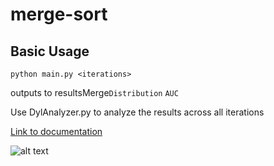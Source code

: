 # merge-sort
## Basic Usage 
```python main.py <iterations>```

outputs to resultsMerge```Distribution``` ```AUC```

Use DylAnalyzer.py to analyze the results across all iterations

[Link to documentation](https://neywiny.github.io/merge-sort/)

![alt text](https://github.com/Neywiny/merge-sort/blob/master/repository-pic.png)
